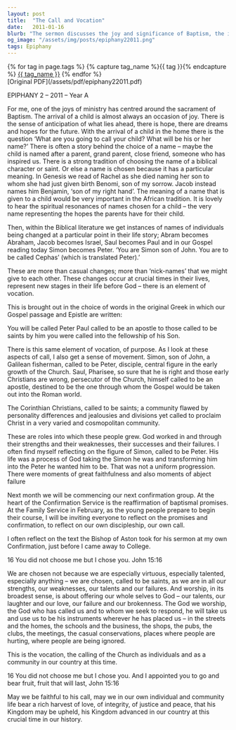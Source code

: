 ```yaml
---
layout: post
title:  "The Call and Vocation"
date:   2011-01-16
blurb: "The sermon discusses the joy and significance of Baptism, the importance of names in the Bible, and the transformation of individuals when they accept God's call. It emphasizes the idea of vocation and purpose, using examples of biblical figures like Simon becoming Peter and Saul becoming Paul. The sermon also encourages reflection on one's discipleship and the reaffirmation of baptismal promises."
og_image: "/assets/img/posts/epiphany22011.png"
tags: Epiphany
---    
```

<div class="tag-pills">
  {% for tag in page.tags %}
    {% capture tag_name %}{{ tag }}{% endcapture %}
    <a href="{{ site.baseurl }}/tag/{{ tag_name | slugify }}" class="tag-pill">{{ tag_name }}</a>
  {% endfor %}
</div>
[Original PDF](/assets/pdf/epiphany22011.pdf)

EPIPHANY 2 – 2011 – Year A

For me, one of the joys of ministry has centred around the sacrament of Baptism. The arrival of a child is almost always an occasion of joy. There is the sense of anticipation of what lies ahead, there is hope, there are dreams and hopes for the future. With the arrival of a child in the home there is the question ‘What are you going to call your child? What will be his or her name?’ There is often a story behind the choice of a name – maybe the child is named after a parent, grand parent, close friend, someone who has inspired us. There is a strong tradition of choosing the name of a biblical character or saint. Or else a name is chosen because it has a particular meaning. In Genesis we read of Rachel as she died naming her son to whom she had just given birth Benomi, son of my sorrow. Jacob instead names him Benjamin, ‘son of my right hand’. The meaning of a name that is given to a child would be very important in the African tradition. It is lovely to hear the spiritual resonances of names chosen for a child – the very name representing the hopes the parents have for their child.

Then, within the Biblical literature we get instances of names of individuals being changed at a particular point in their life story; Abram becomes Abraham, Jacob becomes Israel, Saul becomes Paul and in our Gospel reading today Simon becomes Peter. ‘You are Simon son of John. You are to be called Cephas’ (which is translated Peter).’

These are more than casual changes; more than ‘nick-names’ that we might give to each other. These changes occur at crucial times in their lives, represent new stages in their life before God – there is an element of vocation.

This is brought out in the choice of words in the original Greek in which our Gospel passage and Epistle are written:

You will be called Peter
Paul called to be an apostle
to those called to be saints
by him you were called into the fellowship of his Son.

There is this same element of vocation, of purpose. As I look at these aspects of call, I also get a sense of movement. Simon, son of John, a Galilean fisherman, called to be Peter, disciple, central figure in the early growth of the Church. Saul, Pharisee, so sure that he is right and those early Christians are wrong, persecutor of the Church, himself called to be an apostle, destined to be the one through whom the Gospel would be taken out into the Roman world.

The Corinthian Christians, called to be saints; a community flawed by personality differences and jealousies and divisions yet called to proclaim Christ in a very varied and cosmopolitan community.

These are roles into which these people grew. God worked in and through their strengths and their weaknesses, their successes and their failures. I often find myself reflecting on the figure of Simon, called to be Peter. His life was a process of God taking the Simon he was and transforming him into the Peter he wanted him to be. That was not a uniform progression. There were moments of great faithfulness and also moments of abject failure

Next month we will be commencing our next confirmation group. At the heart of the Confirmation Service is the reaffirmation of baptismal promises. At the Family Service in February, as the young people prepare to begin their course, I will be inviting everyone to reflect on the promises and confirmation, to reflect on our own discipleship, our own call.

I often reflect on the text the Bishop of Aston took for his sermon at my own Confirmation, just before I came away to College.

16 You did not choose me but I chose you. John 15:16

We are chosen not because we are especially virtuous, especially talented, especially anything – we are chosen, called to be saints, as we are in all our strengths, our weaknesses, our talents and our failures. And worship, in its broadest sense, is about offering our whole selves to God – our talents, our laughter and our love, our failure and our brokenness. The God we worship, the God who has called us and to whom we seek to respond, he will take us and use us to be his instruments wherever he has placed us – in the streets and the homes, the schools and the business, the shops, the pubs, the clubs, the meetings, the casual conservations, places where people are hurting, where people are being ignored.

This is the vocation, the calling of the Church as individuals and as a community in our country at this time.

16 You did not choose me but I chose you. And I appointed you to go and bear fruit, fruit that will last, John 15:16

May we be faithful to his call, may we in our own individual and community life bear a rich harvest of love, of integrity, of justice and peace, that his Kingdom may be upheld, his Kingdom advanced in our country at this crucial time in our history.
